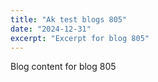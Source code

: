 ```yaml
---
title: "Ak test blogs 805"
date: "2024-12-31"
excerpt: "Excerpt for blog 805"
---
```


Blog content for blog 805